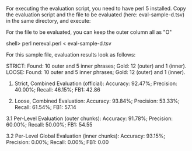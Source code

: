 For executing the evaluation script, you need to have perl 5 installed. Copy the evaluation script and the file to be evaluated (here: eval-sample-d.tsv)  in the same directory, and execute:

For the file to be evaluated, you can keep the outer column all as "O"


shell>  perl nereval.perl < eval-sample-d.tsv 

For this sample file, evaluation results look as follows:

STRICT: Found: 10 outer and 5 inner phrases; Gold: 12 (outer) and 1 (inner).
LOOSE: Found: 10 outer and 5 inner phrases; Gold: 12 (outer) and 1 (inner).

1. Strict, Combined Evaluation (official):
Accuracy:  92.47%;
Precision:  40.00%;
Recall:  46.15%;
FB1:  42.86

2. Loose, Combined Evaluation:
Accuracy:  93.84%;
Precision:  53.33%;
Recall:  61.54%;
FB1:  57.14

3.1 Per-Level Evaluation (outer chunks):
Accuracy:  91.78%;
Precision:  60.00%;
Recall:  50.00%;
FB1:  54.55

3.2 Per-Level Global Evaluation (inner chunks):
Accuracy:  93.15%;
Precision:   0.00%;
Recall:   0.00%;
FB1:   0.00
